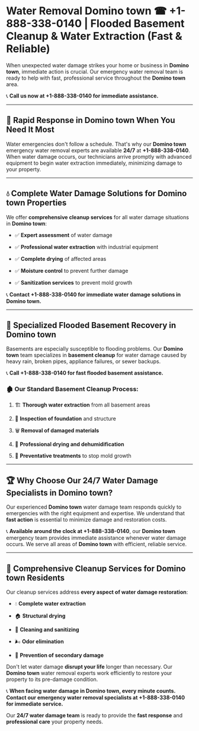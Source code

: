 # Water Removal Domino town ☎ +1-888-338-0140 | Flooded Basement Cleanup & Water Extraction (Fast & Reliable)

When unexpected water damage strikes your home or business in **Domino town**, immediate action is crucial. Our emergency water removal team is ready to help with fast, professional service throughout the **Domino town** area. 

📞 **Call us now at +1-888-338-0140 for immediate assistance.**
---
## 🚀 Rapid Response in Domino town When You Need It Most
Water emergencies don't follow a schedule. That's why our **Domino town** emergency water removal experts are available **24/7** at **+1-888-338-0140**. When water damage occurs, our technicians arrive promptly with advanced equipment to begin water extraction immediately, minimizing damage to your property.
---
## 💧 Complete Water Damage Solutions for Domino town Properties
We offer **comprehensive cleanup services** for all water damage situations in **Domino town**:
- ✅ **Expert assessment** of water damage  
- ✅ **Professional water extraction** with industrial equipment  
- ✅ **Complete drying** of affected areas  
- ✅ **Moisture control** to prevent further damage  
- ✅ **Sanitization services** to prevent mold growth  
📞 **Contact +1-888-338-0140 for immediate water damage solutions in Domino town.**
---
## 🌊 Specialized Flooded Basement Recovery in Domino town
Basements are especially susceptible to flooding problems. Our **Domino town** team specializes in **basement cleanup** for water damage caused by heavy rain, broken pipes, appliance failures, or sewer backups. 
📞 **Call +1-888-338-0140 for fast flooded basement assistance.**
### 🏚️ Our Standard Basement Cleanup Process:
1. 🏗️ **Thorough water extraction** from all basement areas  
2. 🔎 **Inspection of foundation** and structure  
3. 🗑️ **Removal of damaged materials**  
4. 💨 **Professional drying and dehumidification**  
5. 🚫 **Preventative treatments** to stop mold growth  
---
## 🏆 Why Choose Our 24/7 Water Damage Specialists in Domino town?
Our experienced **Domino town** water damage team responds quickly to emergencies with the right equipment and expertise. We understand that **fast action** is essential to minimize damage and restoration costs.
📞 **Available around the clock at +1-888-338-0140**, our **Domino town** emergency team provides immediate assistance whenever water damage occurs. We serve all areas of **Domino town** with efficient, reliable service.
---
## 🧹 Comprehensive Cleanup Services for Domino town Residents
Our cleanup services address **every aspect of water damage restoration**:
- 💧 **Complete water extraction**  
- 🏠 **Structural drying**  
- 🧼 **Cleaning and sanitizing**  
- 🌬️ **Odor elimination**  
- 🚫 **Prevention of secondary damage**  
Don't let water damage **disrupt your life** longer than necessary. Our **Domino town** water removal experts work efficiently to restore your property to its pre-damage condition.
📞 **When facing water damage in Domino town, every minute counts. Contact our emergency water removal specialists at +1-888-338-0140 for immediate service.**
Our **24/7 water damage team** is ready to provide the **fast response** and **professional care** your property needs.
